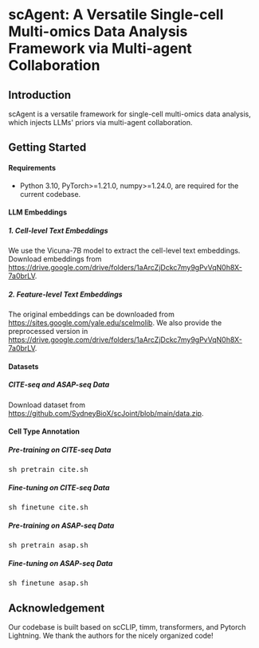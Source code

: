 # scAgent: A Versatile Single-cell Multi-omics Data Analysis Framework via Multi-agent Collaboration

## Introduction
scAgent is a versatile framework for single-cell multi-omics data analysis, which injects LLMs' priors via multi-agent collaboration.



## Getting Started
#### Requirements
- Python 3.10, PyTorch>=1.21.0,  numpy>=1.24.0, are required for the current codebase.

#### LLM Embeddings
##### 1. Cell-level Text Embeddings
We use the Vicuna-7B model to extract the cell-level text embeddings. Download embeddings from https://drive.google.com/drive/folders/1aArcZjDckc7my9gPvVqN0h8X-7a0brLV.

##### 2. Feature-level Text Embeddings 
The original embeddings can be downloaded from https://sites.google.com/yale.edu/scelmolib. We also provide the preprocessed version in https://drive.google.com/drive/folders/1aArcZjDckc7my9gPvVqN0h8X-7a0brLV.

#### Datasets
##### CITE-seq and ASAP-seq Data 
Download dataset from https://github.com/SydneyBioX/scJoint/blob/main/data.zip.

#### Cell Type Annotation 
##### Pre-training on CITE-seq Data 
<pre>sh pretrain_cite.sh </pre> 

##### Fine-tuning on CITE-seq Data 
<pre>sh finetune_cite.sh </pre> 

##### Pre-training on ASAP-seq Data 
<pre>sh pretrain_asap.sh </pre> 

##### Fine-tuning on ASAP-seq Data 
<pre>sh finetune_asap.sh </pre> 

## Acknowledgement
Our codebase is built based on scCLIP, timm, transformers, and Pytorch Lightning. We thank the authors for the nicely organized code!
